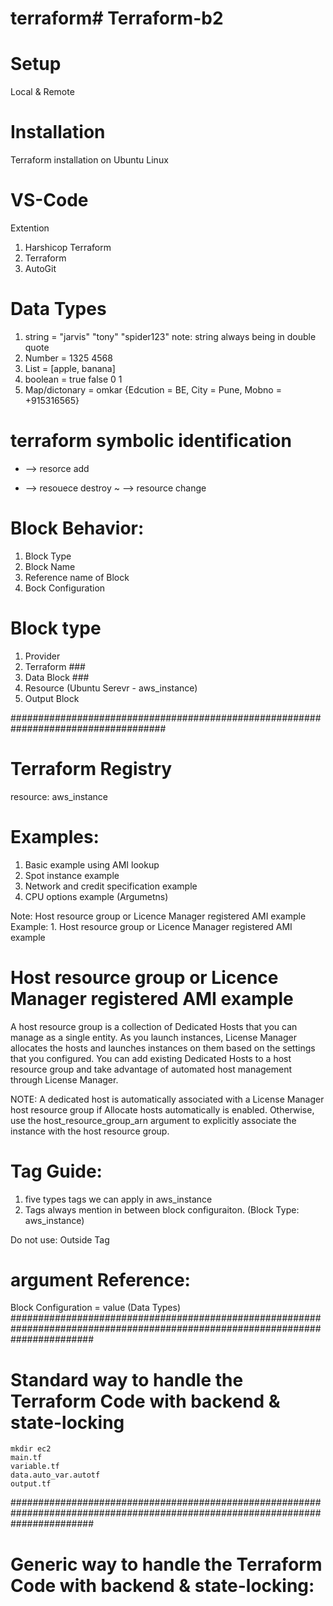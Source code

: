 # terraform# Terraform-b2

# Setup
Local & Remote

# Installation
Terraform installation on Ubuntu Linux

# VS-Code
Extention
1. Harshicop Terraform
2. Terraform
3. AutoGit 

# Data Types
1. string = "jarvis"  "tony"  "spider123"
    note: string always being in  double quote
2. Number = 1325 4568
3. List = [apple, banana]
4. boolean = true false 0 1
5. Map/dictonary = omkar {Edcution = BE, City = Pune, Mobno = +915316565}


# terraform symbolic identification
+ --> resorce add
- --> resouece destroy
~ --> resource change


# Block Behavior:
1. Block Type
2. Block Name
3. Reference name of Block
4. Bock Configuration

# Block type
1. Provider
2. Terraform ###
3. Data Block ###
4. Resource (Ubuntu Serevr - aws_instance)
5. Output Block

####################################################################################
 # Terraform Registry
 resource: aws_instance

 # Examples:
 1. Basic example using AMI lookup
 2. Spot instance example
 3. Network and credit specification example
 4. CPU options example (Argumetns)

 Note: Host resource group or Licence Manager registered AMI example
 Example:
    1. Host resource group or Licence Manager registered AMI example

# Host resource group or Licence Manager registered AMI example

A host resource group is a collection of Dedicated Hosts that you can manage as a single entity. As you launch instances, License Manager allocates the hosts and launches instances on them based on the settings that you configured. You can add existing Dedicated Hosts to a host resource group and take advantage of automated host management through License Manager.

NOTE:
A dedicated host is automatically associated with a License Manager host resource group if Allocate hosts automatically is enabled. Otherwise, use the host_resource_group_arn argument to explicitly associate the instance with the host resource group.


# Tag Guide: 
1. five types tags we can apply in aws_instance
2. Tags always mention in between block configuraiton. (Block Type: aws_instance)

Do not use: Outside Tag


# argument Reference:
Block Configuration = value (Data Types)
###############################################################################################################################

# Standard way to handle the Terraform Code with backend & state-locking

```shell
mkdir ec2
main.tf
variable.tf
data.auto_var.autotf
output.tf
```
###############################################################################################################################

# Generic way to handle the Terraform Code with backend & state-locking:




















